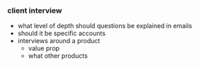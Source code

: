 ### client interview
- what level of depth should questions be explained in emails
- should it be specific accounts
- interviews around a product
	- value prop
	- what other products 